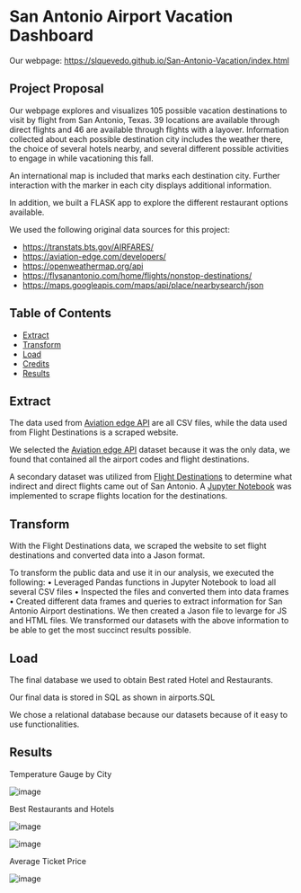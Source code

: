 # San Antonio Airport Vacation Dashboard

Our webpage: 
https://slquevedo.github.io/San-Antonio-Vacation/index.html

## Project Proposal

Our webpage explores and visualizes 105 possible vacation destinations to visit by flight from San Antonio, Texas. 39 locations are available through direct flights and 46 are available through flights with a layover. Information collected about each possible destination city includes the weather there, the choice of several hotels nearby, and several different possible activities to engage in while vacationing this fall.

An international map is included that marks each destination city. Further interaction with the marker in each city displays additional information.

In addition, we built a FLASK app to explore the different restaurant options available. 
 
We used the following original data sources for this project: 

- https://transtats.bts.gov/AIRFARES/
- https://aviation-edge.com/developers/
- https://openweathermap.org/api
- https://flysanantonio.com/home/flights/nonstop-destinations/
- https://maps.googleapis.com/maps/api/place/nearbysearch/json

## Table of Contents

- [Extract](#extract)
- [Transform](#transform)
- [Load](#load)
- [Credits](#credits)
- [Results](#rsults)



## Extract

The data used from [Aviation edge API]( https://aviation-edge.com/developers/) are all CSV files, while the data used from Flight Destinations is a scraped website.

We selected the [Aviation edge API]( https://aviation-edge.com/developers/) dataset because it was the only data, we found that contained all the airport codes and flight destinations. 

A secondary dataset was utilized from [Flight Destinations](https://flysanantonio.com/home/flights/nonstop-destinations/) to determine what indirect and direct flights came out of San Antonio. A [Jupyter Notebook](https://github.com/SLQuevedo/project-3/blob/main/data/airports.ipynb) was implemented to scrape flights location for the destinations. 

## Transform

With the Flight Destinations data, we scraped the website to set flight destinations and converted data into a Jason format.  

To transform the public data and use it in our analysis, we executed the following:
•	Leveraged Pandas functions in Jupyter Notebook to load all several CSV files
•	Inspected the files and converted them into data frames
•	Created different data frames and queries to extract information for San Antonio Airport destinations. We then created a Jason file to levarge for JS and HTML files. 
We transformed our datasets with the above information to be able to get the most succinct results possible. 

## Load
The final database we used to obtain Best rated Hotel and Restaurants. 

Our final data is stored in SQL as shown in airports.SQL

We chose a relational database because our datasets because of it easy to use functionalities. 

## Results
Temperature Gauge by City

 ![image](https://user-images.githubusercontent.com/107385310/196066896-b45e004a-a52b-432c-be19-bd523c57919a.png)

Best Restaurants and Hotels

 ![image](https://user-images.githubusercontent.com/107385310/196066911-7a6d110e-3d60-42e7-a19e-305a8e685706.png)
 
 
![image](https://user-images.githubusercontent.com/107385310/196066927-786688a7-e5c5-4355-ac5e-6ded269727a7.png)

 Average Ticket Price  

![image](https://user-images.githubusercontent.com/107385310/196066950-e3a950c6-6638-4f3b-9c84-2875aa04caab.png)
